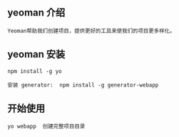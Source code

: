 ## yeoman 介绍

    Yeoman帮助我们创建项目，提供更好的工具来使我们的项目更多样化。

## yeoman 安装

    npm install -g yo

    安装 generator:  npm install -g generator-webapp

## 开始使用 

    yo webapp  创建完整项目目录
    
